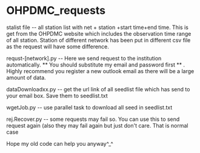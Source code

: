 # OHPDMC_requests

stalist file -- all station list with net + station +start time+end time. This is get from the OHPDMC website which includes the observation time range of all station. Station of different network has been put in different csv file as the request will  have some difference.

requst-[network].py -- Here we send request to the institution automatically. ** You should substitute my email and password first ** . Highly recommend you register a new outlook email as there will be a large amount of data.

dataDownloadxx.py -- get the url link of all seedlist file which has send to your email box. Save them to seedlist.txt

wgetJob.py -- use parallel task to download all seed  in seedlist.txt

rej.Recover.py -- some requests may fail so. You can use this to send request again (also they may fail again but just don't care. That is normal case

Hope my old code can help you anyway^_^
